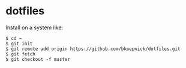 # dotfiles

Install on a system like:
```
$ cd ~
$ git init
$ git remote add origin https://github.com/bkoepnick/dotfiles.git
$ git fetch
$ git checkout -f master
```
